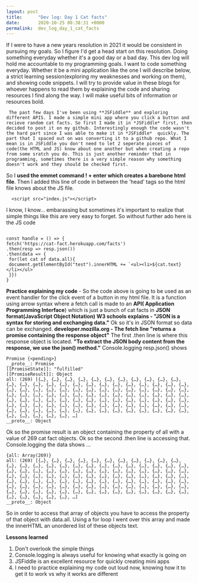 ```yaml
---
layout: post
title:      "Dev log: Day 1 Cat facts"
date:       2020-10-25 08:38:31 +0000
permalink:  dev_log_day_1_cat_facts
---
```


   If I were to have a new years resolution in 2021 it would be consistent in pursuing my goals. So I figure I'd get a head start on this resolution. Doing something everyday whether it's a good day or a bad day. This dev log will hold me accountable to my programming goals. I want to code something everyday. Whether it be a mini application like the one I will describe below, a strict learning session(exploring my weaknesses and working on them), and showing code snippets. I will try to provide value in these blogs for whoever happens to read them by explaining the code and sharing resources I find along the way. I will make useful bits of information or resources bold.

     The past few days I've been using **JSFiddle** and exploring different APIS. I made a simple mini app where you click a button and recieve random cat facts. So first I made it in *JSFiddle* first, then decided to post it on my github. Interestingly enough the code wasn't the hard part since I was able to make it in *JSFiddle*  quickly. The part that I spaced out on was converting it to a github repo. What I mean is in JSFiddle you don't need to let 2 seperate pieces of code(the HTML and JS) know about one another but when creating a repo from some sratch you do. This is just another reminder that in programming, sometimes there is a very simple reason why something doesn't work and they should be checked first.

   So I **used the emmet command ! + enter which creates a barebone html file**. Then I added this line of code in between the 'head' tags so the html file knows about the JS file. 

```
  <script src="index.js"></script>
```

  I know, I know... embarassing but sometimes it's important to realize that simple things like this are very easy to forget.
So without further ado here is the JS code

```

const handle = () => {
fetch('https://cat-fact.herokuapp.com/facts')
.then(resp => resp.json())
.then(data => {  
 for(let cat of data.all){
 document.getElementById("test").innerHTML += `<ul><li>${cat.text}</li></ul>`
 }})
}
```

   **Practice explaining my code**   - So the code above is going to be used as an event handler for the click event of a button in my html file. It is a function using arrow syntax where a fetch call is made to an **API( Application Programming Interface**) which is just a bunch of cat facts in **JSON format(JavaScript Object Notation)**
**W3 schools explains - "JSON is a syntax for storing and exchanging data."** Ok so it's in JSON format so data can be exchanged. **developer.mozilla.org -   The fetch line "returns a promise containing the response object"** The first .then line is where this response object is located. **"To extract the JSON body content from the response, we use the json() method."** Console.logging resp.json() shows

```
Promise {<pending>}
__proto__: Promise
[[PromiseState]]: "fulfilled"
[[PromiseResult]]: Object
all: (269) [{…}, {…}, {…}, {…}, {…}, {…}, {…}, {…}, {…}, {…}, {…}, {…}, {…}, {…}, {…}, {…}, {…}, {…}, {…}, {…}, {…}, {…}, {…}, {…}, {…}, {…}, {…}, {…}, {…}, {…}, {…}, {…}, {…}, {…}, {…}, {…}, {…}, {…}, {…}, {…}, {…}, {…}, {…}, {…}, {…}, {…}, {…}, {…}, {…}, {…}, {…}, {…}, {…}, {…}, {…}, {…}, {…}, {…}, {…}, {…}, {…}, {…}, {…}, {…}, {…}, {…}, {…}, {…}, {…}, {…}, {…}, {…}, {…}, {…}, {…}, {…}, {…}, {…}, {…}, {…}, {…}, {…}, {…}, {…}, {…}, {…}, {…}, {…}, {…}, {…}, {…}, {…}, {…}, {…}, {…}, {…}, {…}, {…}, {…}, {…}, …]
__proto__: Object
```

   Ok so the promise result is an object containing the property of all with a value of 269 cat fact objects. 
Ok so the second .then line is accessing that. Console.logging the data shows ...

```
{all: Array(269)}
all: (269) [{…}, {…}, {…}, {…}, {…}, {…}, {…}, {…}, {…}, {…}, {…}, {…}, {…}, {…}, {…}, {…}, {…}, {…}, {…}, {…}, {…}, {…}, {…}, {…}, {…}, {…}, {…}, {…}, {…}, {…}, {…}, {…}, {…}, {…}, {…}, {…}, {…}, {…}, {…}, {…}, {…}, {…}, {…}, {…}, {…}, {…}, {…}, {…}, {…}, {…}, {…}, {…}, {…}, {…}, {…}, {…}, {…}, {…}, {…}, {…}, {…}, {…}, {…}, {…}, {…}, {…}, {…}, {…}, {…}, {…}, {…}, {…}, {…}, {…}, {…}, {…}, {…}, {…}, {…}, {…}, {…}, {…}, {…}, {…}, {…}, {…}, {…}, {…}, {…}, {…}, {…}, {…}, {…}, {…}, {…}, {…}, {…}, {…}, {…}, {…}, …]
__proto__: Object
```


   So in order to access that array of objects you have to access the property of that object with data.all.
Using a for loop I went over this array and made the innerHTML an unordered list of these objects text. 

**Lessons learned**   
1. Don't overlook the simple things 
2. Console.logging is always useful for knowing what exactly is going on
3. JSFiddle is an excellent resource for quickly creating mini apps
4. I need to practice explaining my code out loud now, knowing how it to get it to work vs why it works are  different


 




